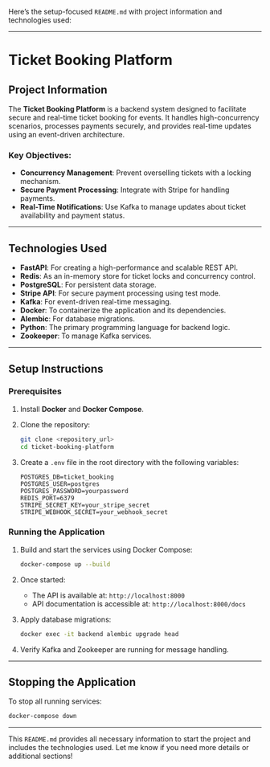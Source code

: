 Here’s the setup-focused `README.md` with project information and technologies used:

---

# Ticket Booking Platform

## Project Information

The **Ticket Booking Platform** is a backend system designed to facilitate secure and real-time ticket booking for events. It handles high-concurrency scenarios, processes payments securely, and provides real-time updates using an event-driven architecture.

### Key Objectives:
- **Concurrency Management**: Prevent overselling tickets with a locking mechanism.
- **Secure Payment Processing**: Integrate with Stripe for handling payments.
- **Real-Time Notifications**: Use Kafka to manage updates about ticket availability and payment status.

---

## Technologies Used

- **FastAPI**: For creating a high-performance and scalable REST API.
- **Redis**: As an in-memory store for ticket locks and concurrency control.
- **PostgreSQL**: For persistent data storage.
- **Stripe API**: For secure payment processing using test mode.
- **Kafka**: For event-driven real-time messaging.
- **Docker**: To containerize the application and its dependencies.
- **Alembic**: For database migrations.
- **Python**: The primary programming language for backend logic.
- **Zookeeper**: To manage Kafka services.

---

## Setup Instructions

### Prerequisites

1. Install **Docker** and **Docker Compose**.
2. Clone the repository:

   ```bash
   git clone <repository_url>
   cd ticket-booking-platform
   ```

3. Create a `.env` file in the root directory with the following variables:

   ```env
   POSTGRES_DB=ticket_booking
   POSTGRES_USER=postgres
   POSTGRES_PASSWORD=yourpassword
   REDIS_PORT=6379
   STRIPE_SECRET_KEY=your_stripe_secret
   STRIPE_WEBHOOK_SECRET=your_webhook_secret
   ```

### Running the Application

1. Build and start the services using Docker Compose:

   ```bash
   docker-compose up --build
   ```

2. Once started:
   - The API is available at: `http://localhost:8000`
   - API documentation is accessible at: `http://localhost:8000/docs`

3. Apply database migrations:

   ```bash
   docker exec -it backend alembic upgrade head
   ```

4. Verify Kafka and Zookeeper are running for message handling.

---

## Stopping the Application

To stop all running services:

```bash
docker-compose down
```

---

This `README.md` provides all necessary information to start the project and includes the technologies used. Let me know if you need more details or additional sections!